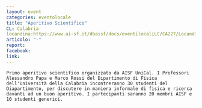 ```yaml
---
layout: event
categories: eventolocale
title: "Aperitivo Scientifico"
CL: Calabria
locandina:https://www.ai-sf.it/dbaisf/docs/eventilocaliLC/CA227/Locandina_def.jpg
articolo: "-"
report:
facebook: 
link: 
---
```

 	Primo aperitivo scientifico organizzato da AISF UniCal. I Professori Alessandro Papa e Marco Rossi del Dipartimento di Fisica dell'Università della Calabria incontreranno 30 studenti del Diapartimento, per discutere in maniera informale di fisica e ricerca davanti ad un buon aperitivo. I partecipanti saranno 20 membri AISF e 10 studenti generici.
